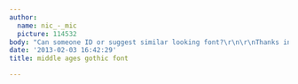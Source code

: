 ```yaml
---
author:
  name: nic_-_mic
  picture: 114532
body: "Can someone ID or suggest similar looking font?\r\n\r\nThanks in advance!\r\n\r\n[img:sites/default/files/old-images/11_5924.2011.jpg]"
date: '2013-02-03 16:42:29'
title: middle ages gothic font

---
```

